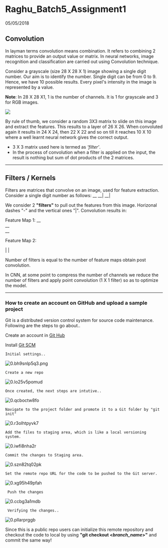 # Raghu_Batch5_Assignment1
05/05/2018

## Convolution

In layman terms convolution means combination. It refers to combining 2 matrices to provide an output value or matrix.  In neural networks, image recognition and classification are carried out using Convolution technique.

Consider a grayscale (size 28 X 28 X 1) image showing a single digit number. Our aim is to identify the number. Single digit can be from 0 to 9. Hence, we have 10 possible results.
Every pixel's intensity in the image is represented by a value.

**Note**: In 28 X 28 X1, 1 is the number of channels. It is 1 for grayscale and 3 for RGB images.

![](https://chrisjmccormick.files.wordpress.com/2015/01/layer_1.png)

By rule of thumb, we consider a random 3X3 matrix to slide on this image and extract the features. This results to a layer of 26 X 26. When convoluted again it results in 24 X 24, then 22 X 22 and so on till it reaches 10 X 10 where a well learnt neural network gives the correct output.

- 3 X 3 matrix used here is termed as _'filter'_.
- In the process of convolution when a filter is applied on the input, the result is nothing but sum of dot products of the 2 matrices.


------------------------------------------------------------------------------------------------
## Filters / Kernels

Filters are matrices that convolve on an image, used for feature extraction. Consider a single digit number as follows:
 __
 __|
 __|

 We consider 2 **"filters"**  to pull out the features from this image. Horizonal dashes "-" and the vertical ones "|".  Convolution results in:

 Feature Map 1:
  __                        
  __     
  __


Feature Map 2:

|
|

Number of filters is equal to the number of feature maps obtain post convolution.

In CNN, at some point to compress the number of channels we reduce the number of filters and apply point convolution (1 X 1 filter) so as to optimize the model.


------------------------------------------------------------------------------------------------
### How to create an account on GitHub and upload a sample project

Git is a distributed version control system for source code maintenance. Following are the steps to go about..

Create an account in  [Git Hub](https://github.com/)

Install [Git SCM](https://git-scm.com/downloads)

    Initial settings..

![0.bh9snlp5q3.png](https://github.com/rraghu214/MLBLR/blob/master/IMG/0.bh9snlp5q3.png?raw=true)

    Create a new repo


![0.lo25v5pomud](https://github.com/rraghu214/MLBLR/blob/master/IMG/0.lo25v5pomud.png?raw=true)

    Once created, the next steps are intutive..


![0.qcboctw8fo](https://github.com/rraghu214/MLBLR/blob/master/IMG/0.qcboctw8fo.png?raw=true)

    Navigate to the project folder and promote it to a Git folder by "git init"

![0.r3olhtpyvk7](https://github.com/rraghu214/MLBLR/blob/master/IMG/0.r3olhtpyvk7.png?raw=true)

    Add the files to staging area, which is like a local versioning system.

![0.iwfi8nha2r](https://github.com/rraghu214/MLBLR/blob/master/IMG/0.iwfi8nha2r.png?raw=true)


    Commit the changes to Staging area.

![0.szn82tq02pk](https://github.com/rraghu214/MLBLR/blob/master/IMG/0.szn82tq02pk.png?raw=true)

    Set the remote repo URL for the code to be pushed to the Git server.


![0.xg95h49pfah](https://github.com/rraghu214/MLBLR/blob/master/IMG/0.xg95h49pfah.png?raw=true)

     Push the changes

![0.ccbg3a1mdb](https://github.com/rraghu214/MLBLR/blob/master/IMG/0.ccbg3a1mdb.png?raw=true)

     Verifying the changes..

![0.pllarprggb](https://github.com/rraghu214/MLBLR/blob/master/IMG/0.pllarprggb.png?raw=true)

  Since this is a public repo users can initialize this remote repository and checkout the code to local by using **"git checkout <*branch_name*>"** and commit the same way!
